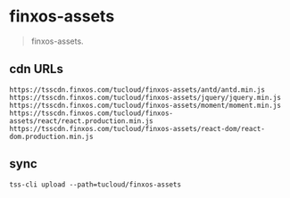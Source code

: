 # finxos-assets
> finxos-assets.


## cdn URLs
~~~
https://tsscdn.finxos.com/tucloud/finxos-assets/antd/antd.min.js
https://tsscdn.finxos.com/tucloud/finxos-assets/jquery/jquery.min.js
https://tsscdn.finxos.com/tucloud/finxos-assets/moment/moment.min.js
https://tsscdn.finxos.com/tucloud/finxos-assets/react/react.production.min.js
https://tsscdn.finxos.com/tucloud/finxos-assets/react-dom/react-dom.production.min.js
~~~


## sync
```shell
tss-cli upload --path=tucloud/finxos-assets
```
